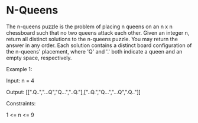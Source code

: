 # N-Queens
The n-queens puzzle is the problem of placing n queens on an n x n chessboard such that no two queens attack each other.  Given an integer n, return all distinct solutions to the n-queens puzzle. You may return the answer in any order.  Each solution contains a distinct board configuration of the n-queens' placement, where 'Q' and '.' both indicate a queen and an empty space, respectively.


Example 1:


Input: n = 4


Output: [[".Q..","...Q","Q...","..Q."],["..Q.","Q...","...Q",".Q.."]]


Constraints:


1 <= n <= 9
